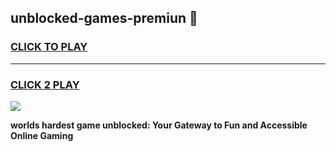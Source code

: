 
## unblocked-games-premiun 👋
<h3>
<a href="https://premium.freeplayer.one?title=unblocked-games-premiun&ref=14F">CLICK TO PLAY</a></h3>
<hr>

<h3>
<a href="https://premium.freeplayer.one?title=unblocked-games-premiun&ref=14F">CLICK 2 PLAY</a>
  
</h3>

<a href="https://premium.freeplayer.one?title=unblocked-games-premiun&ref=12F/"><img src="https://clearcache.store/games.png"></a>


**worlds hardest game unblocked: Your Gateway to Fun and Accessible Online Gaming**
